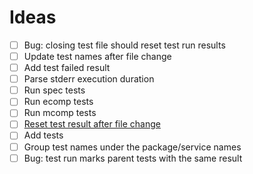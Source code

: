 # Ideas

- [ ] Bug: closing test file should reset test run results
- [ ] Update test names after file change
- [ ] Add test failed result
- [ ] Parse stderr execution duration
- [ ] Run spec tests
- [ ] Run ecomp tests
- [ ] Run mcomp tests
- [ ] [Reset test result after file change](https://code.visualstudio.com/api/extension-guides/testing#publishonly-controllers)
- [ ] Add tests
- [ ] Group test names under the package/service names
- [ ] Bug: test run marks parent tests with the same result
